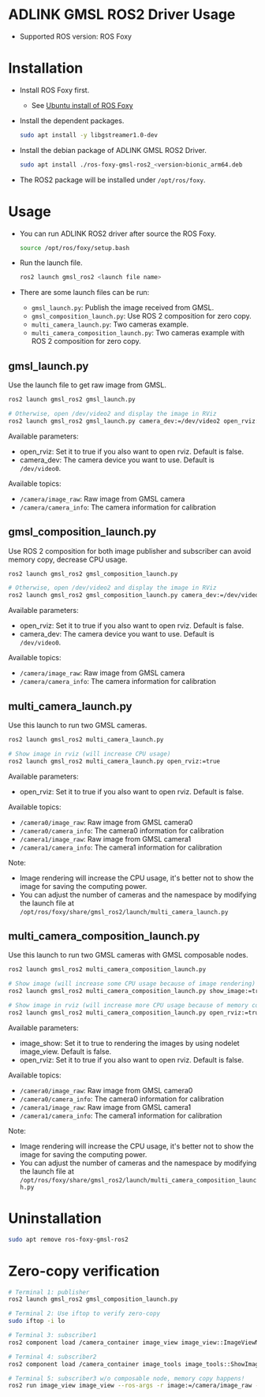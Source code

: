 # ADLINK GMSL ROS2 Driver Usage

* Supported ROS version: ROS Foxy

# Installation

* Install ROS Foxy first.

  - See [Ubuntu install of ROS Foxy](https://docs.ros.org/en/foxy/Installation.html)

* Install the dependent packages.
  ```bash
  sudo apt install -y libgstreamer1.0-dev
  ```

* Install the debian package of ADLINK GMSL ROS2 Driver.

  ```bash
  sudo apt install ./ros-foxy-gmsl-ros2_<version>bionic_arm64.deb
  ```

* The ROS2 package will be installed under `/opt/ros/foxy`.

# Usage

* You can run ADLINK ROS2 driver after source the ROS Foxy.

  ```bash
  source /opt/ros/foxy/setup.bash
  ```

* Run the launch file.

  ```bash
  ros2 launch gmsl_ros2 <launch file name>
  ```

* There are some launch files can be run:
  - `gmsl_launch.py`: Publish the image received from GMSL.
  - `gmsl_composition_launch.py`: Use ROS 2 composition for zero copy.
  - `multi_camera_launch.py`: Two cameras example.
  - `multi_camera_composition_launch.py`: Two cameras example with ROS 2 composition for zero copy.

## gmsl_launch.py

Use the launch file to get raw image from GMSL.

```bash
ros2 launch gmsl_ros2 gmsl_launch.py

# Otherwise, open /dev/video2 and display the image in RViz
ros2 launch gmsl_ros2 gmsl_launch.py camera_dev:=/dev/video2 open_rviz:=true
```

Available parameters:

* open_rviz: Set it to true if you also want to open rviz. Default is false.
* camera_dev: The camera device you want to use. Default is `/dev/video0`.

Available topics:

* `/camera/image_raw`: Raw image from GMSL camera
* `/camera/camera_info`: The camera information for calibration

## gmsl_composition_launch.py

Use ROS 2 composition for both image publisher and subscriber can avoid memory copy, decrease CPU usage.

```bash
ros2 launch gmsl_ros2 gmsl_composition_launch.py

# Otherwise, open /dev/video2 and display the image in RViz
ros2 launch gmsl_ros2 gmsl_composition_launch.py camera_dev:=/dev/video2 open_rviz:=true
```

Available parameters:

* open_rviz: Set it to true if you also want to open rviz. Default is false.
* camera_dev: The camera device you want to use. Default is `/dev/video0`.

Available topics:

* `/camera/image_raw`: Raw image from GMSL camera
* `/camera/camera_info`: The camera information for calibration

## multi_camera_launch.py

Use this launch to run two GMSL cameras.

```bash
ros2 launch gmsl_ros2 multi_camera_launch.py

# Show image in rviz (will increase CPU usage)
ros2 launch gmsl_ros2 multi_camera_launch.py open_rviz:=true
```

Available parameters:

* open_rviz: Set it to true if you also want to open rviz. Default is false.

Available topics:

* `/camera0/image_raw`: Raw image from GMSL camera0
* `/camera0/camera_info`: The camera0 information for calibration
* `/camera1/image_raw`: Raw image from GMSL camera1
* `/camera1/camera_info`: The camera1 information for calibration

Note:

- Image rendering will increase the CPU usage, it's better not to show the image for saving the computing power.
- You can adjust the number of cameras and the namespace by modifying the launch file at `/opt/ros/foxy/share/gmsl_ros2/launch/multi_camera_launch.py`

## multi_camera_composition_launch.py

Use this launch to run two GMSL cameras with GMSL composable nodes.

```bash
ros2 launch gmsl_ros2 multi_camera_composition_launch.py

# Show image (will increase some CPU usage because of image rendering)
ros2 launch gmsl_ros2 multi_camera_composition_launch.py show_image:=true

# Show image in rviz (will increase more CPU usage because of memory copying to RViz)
ros2 launch gmsl_ros2 multi_camera_composition_launch.py open_rviz:=true
```

Available parameters:

* image_show: Set it to true to rendering the images by using nodelet image_view. Default is false.
* open_rviz: Set it to true if you also want to open rviz. Default is false.

Available topics:

* `/camera0/image_raw`: Raw image from GMSL camera0
* `/camera0/camera_info`: The camera0 information for calibration
* `/camera1/image_raw`: Raw image from GMSL camera1
* `/camera1/camera_info`: The camera1 information for calibration

Note:

- Image rendering will increase the CPU usage, it's better not to show the image for saving the computing power.
- You can adjust the number of cameras and the namespace by modifying the launch file at `/opt/ros/foxy/share/gmsl_ros2/launch/multi_camera_composition_launch.py`

# Uninstallation

  ```bash
  sudo apt remove ros-foxy-gmsl-ros2
  ```

# Zero-copy verification

```bash
# Terminal 1: publisher
ros2 launch gmsl_ros2 gmsl_composition_launch.py

# Terminal 2: Use iftop to verify zero-copy
sudo iftop -i lo

# Terminal 3: subscriber1
ros2 component load /camera_container image_view image_view::ImageViewNode -r image:=/camera/image_raw -n subscriber1 -e use_intra_process_comms:=true

# Terminal 4: subscriber2
ros2 component load /camera_container image_tools image_tools::ShowImage -r image:=/camera/image_raw -n subscriber2

# Terminal 5: subscriber3 w/o composable node, memory copy happens!
ros2 run image_view image_view --ros-args -r image:=/camera/image_raw -r __name:=subscriber3
```